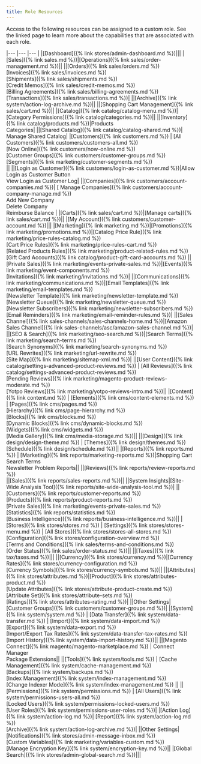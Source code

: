 ```yaml
---
title: Role Resources
---
```


Access to the following resources can be assigned to a custom role. See the linked page to learn more about the capabilities that are associated with each role.

|--- |--- |--- |
|[Dashboard]({% link stores/admin-dashboard.md %})|||
|[Sales]({% link sales.md %})|[Operations]({% link sales/order-management.md %})||
||[Orders]({% link sales/orders.md %})<br/>[Invoices]({% link sales/invoices.md %})<br/>[Shipments]({% link sales/shipments.md %})<br/>[Credit Memos]({% link sales/credit-memos.md %})<br/>[Billing Agreements]({% link sales/billing-agreements.md %})<br/>[Transactions]({% link sales/transactions.md %})|
||<span class="ee-only">[Archive]({% link system/action-log-archive.md %})</span>||
||[Shopping Cart Management]({% link sales/cart.md %})||
|[Catalog]({% link catalog/catalog-menu.md %})|<span class="ee-only">[Category Permissions]({% link catalog/categories.md %})||
||[Inventory]({% link catalog/products.md %})|Products<br/>Categories|
||<span class="b2b-only">[Shared Catalog]({% link catalog/catalog-shared.md %})</span>| Manage Shared Catalog|
|[Customers]({% link customers.md %}) | [All Customers]({% link customers/customers-all.md %})<br/>[Now Online]({% link customers/now-online.md %})<br/>[Customer Groups]({% link customers/customer-groups.md %})<br/><span class="ee-only">[Segments]({% link marketing/customer-segments.md %})<br/>||
||[Login as Customer]({% link customers/login-as-customer.md %})|Allow Login as Customer Button<br/><span class="ee-only">View Login as Customer Log</span>|
||<span class="b2b-only">[Companies]({% link customers/account-companies.md %})</span>| [ Manage Companies]({% link customers/account-company-manage.md %}) <br/>Add New Company <br/>Delete Company <br/>Reimburse Balance |
|[Carts]({% link sales/cart.md %})|[Manage carts]({% link sales/cart.md %})||
|[My Account]({% link customers/customer-account.md %})|||
|[Marketing]({% link marketing.md %})|[Promotions]({% link marketing/promotions.md %})|[Catalog Price Rule]({% link marketing/price-rules-catalog.md %}) <br/>[Cart Price Rules]({% link marketing/price-rules-cart.md %}) <br/><span class="ee-only">[Related Products Rules]({% link marketing/product-related-rules.md %})</span><br/><span class="ee-only">[Gift Card Accounts]({% link catalog/product-gift-card-accounts.md %})</span>
||<span class="ee-only">[Private Sales]({% link marketing/events-private-sales.md %})</span>|[Events]({% link marketing/event-components.md %}) <br/>[Invitations]({% link marketing/invitations.md %})|
||[Communications]({% link marketing/communications.md %})|[Email Templates]({% link marketing/email-templates.md %}) <br/>[Newsletter Template]({% link marketing/newsletter-template.md %}) <br/>[Newsletter Queue]({% link marketing/newsletter-queue.md %}) <br/>[Newsletter Subscribers]({% link marketing/newsletter-subscribers.md %}) <br/><span class="ee-only">[Email Reminders]({% link marketing/email-reminder-rules.md %})</span>|
||[Sales Channel]({% link sales-channels/sales-channels-home.md %})|[Amazon Sales Channel]({% link sales-channels/asc/amazon-sales-channel.md %})|
||[SEO & Search]({% link marketing/seo-search.md %})|[Search Terms]({% link marketing/search-terms.md %}) <br/><span class="ee-only">[Search Synonyms]({% link marketing/search-synonyms.md %})</span><br/>[URL Rewrites]({% link marketing/url-rewrite.md %}) <br/>[Site Map]({% link marketing/sitemap-xml.md %})|
||[User Content]({% link catalog/settings-advanced-product-reviews.md %}) | [All Reviews]({% link catalog/settings-advanced-product-reviews.md %}) <br/>[Pending Reviews]({% link marketing/magento-product-reviews-moderate.md %}) <br/>[Yotpo Reviews]({% link marketing/yotpo-reviews-intro.md %})||
|[Content]({% link content.md %}) | [Elements]({% link cms/content-elements.md %}) | [Pages]({% link cms/pages.md %})<br/><span class="ee-only">[Hierarchy]({% link cms/page-hierarchy.md %})</span><br/>[Blocks]({% link cms/blocks.md %})<br/><span class="ee-only">[Dynamic Blocks]({% link cms/dynamic-blocks.md %})</span><br/>[Widgets]({% link cms/widgets.md %})<br/>[Media Gallery]({% link cms/media-storage.md %})||
||[Design]({% link design/design-theme.md %}) | [Themes]({% link design/themes.md %})<br/>[Schedule]({% link design/schedule.md %})||
|[Reports]({% link reports.md %}) | [Marketing]({% link reports/marketing-reports.md %})|Shopping Cart<br />Search Terms<br />Newsletter Problem Reports||
||[Reviews]({% link reports/review-reports.md %})<br />
||[Sales]({% link reports/sales-reports.md %})||
||<span class="ee-only">System Insights|[Site-Wide Analysis Tool]({% link reports/site-wide-analysis-tool.md %})|
||[Customers]({% link reports/customer-reports.md %})<br/>[Products]({% link reports/product-reports.md %})<br/><span class="ee-only">[Private Sales]({% link marketing/events-private-sales.md %})<br />[Statistics]({% link reports/statistics.md %})<br />[Business Intelligence]({% link reports/business-intelligence.md %})||
|[Stores]({% link stores/stores.md %}) | [Settings]({% link stores/stores-menu.md %}) | [All Stores]({% link stores/stores-all-stores.md %})<br/>[Configuration]({% link stores/configuration-overview.md %})<br/>[Terms and Conditions]({% link sales/terms-and-conditions.md %})<br/>[Order Status]({% link sales/order-status.md %})||
||[Taxes]({% link tax/taxes.md %})|||
||[Currency]({% link stores/currency.md %})|[Currency Rates]({% link stores/currency-configuration.md %})<br/>[Currency Symbols]({% link stores/currency-symbols.md %})||
||[Attributes]({% link stores/attributes.md %})|[Product]({% link stores/attributes-product.md %})<br/>[Update Attributes]({% link stores/attribute-product-create.md %})<br/>[Attribute Set]({% link stores/attribute-sets.md %})<br/>[Ratings]({% link stores/attributes-rating.md %})|
||Other Settings|[Customer Groups]({% link customers/customer-groups.md %})|
|[System]({% link system/system.md %}) | [Data Transfer]({% link system/data-transfer.md %}) | [Import]({% link system/data-import.md %})<br/>[Export]({% link system/data-export.md %})<br/>[Import/Export Tax Rates]({% link system/data-transfer-tax-rates.md %})<br/>[Import History]({% link system/data-import-history.md %})||
||[Magento Connect]({% link magento/magento-marketplace.md %}) | Connect Manager<br/>Package Extensions||
||[Tools]({% link system/tools.md %}) | [Cache Management]({% link system/cache-management.md %})<br/>[Backups]({% link system/backups.md %})<br/>[Index Management]({% link system/index-management.md %})<br/>[Change Indexer Mode]({% link system/index-management.md %}) ||
||[Permissions]({% link system/permissions.md %}) | [All Users]({% link system/permissions-users-all.md %})<br/>[Locked Users]({% link system/permissions-locked-users.md %})<br/>[User Roles]({% link system/permissions-user-roles.md %})|
|<span class="ee-only">[Action Log]({% link system/action-log.md %})</span>| [Report]({% link system/action-log.md %})<br/>[Archive]({% link system/action-log-archive.md %})|
||Other Settings|[Notifications]({% link stores/admin-message-inbox.md %})<br/>[Custom Variables]({% link marketing/variables-custom.md %})<br/>[Manage Encryption Key]({% link system/encryption-key.md %})||
|[Global Search]({% link stores/admin-global-search.md %})|||

